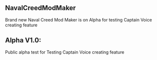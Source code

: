 ## NavalCreedModMaker
Brand new Naval Creed Mod Maker is on Alpha for testing Captain Voice creating feature
## Alpha V1.0:
Public alpha test for Testing Captain Voice creating feature
